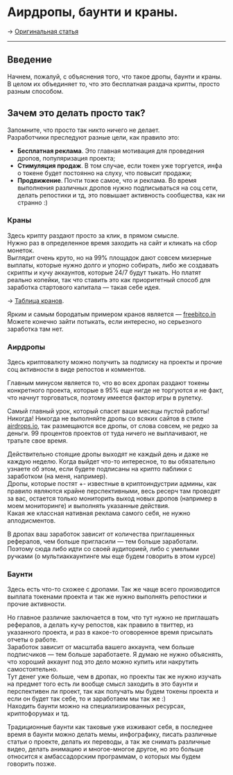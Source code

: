 # Аирдропы, баунти и краны. 
-> [Оригинальная статья](https://teletype.in/@greezblog/airdropy-baunti-i-krany_3.1)

---

## Введение
Начнем, пожалуй, с объяснения того, что такое дропы, баунти и краны.  
В целом их объединяет то, что это бесплатная раздача крипты, просто разным способом.

## Зачем это делать просто так?
Запомните, что просто так никто ничего не делает.  
Разработчики преследуют разные цели, как правило это:  
- **Бесплатная реклама**. Это главная мотивация для проведения дропов, популяризация проекта;  
- **Стимуляция продаж**. В том случае, если токен уже торгуется, инфа о токене будет постоянно на слуху, что повысит продажи;  
- **Продвижение**. Почти тоже самое, что и реклама. Во время выполнения различных дропов нужно подписываться на соц сети, делать репостики и тд, это повышает активность сообщества, как ни странно :)

### Краны
Здесь крипту раздают просто за клик, в прямом смысле.  
Нужно раз в определенное время заходить на сайт и кликать на сбор монеток.  
Выглядит очень круто, но на 99% площадок дают совсем мизерные выплаты, которые нужно долго и упорно собирать, либо же создавать скрипты и кучу аккаунтов, которые 24/7 будут тыкать. Но платят реально копейки, так что ставить это как приоритетный способ для заработка стартового капитала — такая себе идея.

-> [Таблица кранов](https://docs.google.com/spreadsheets/d/1vJ-ngqT60BZMve9hqHY6TKAafwMLnNFGKIexB3F5a_g/edit#gid=0).

Ярким и самым бородатым примером кранов является — [freebitco.in](https://freebitco.in/?r=48025552)  
Можете конечно зайти потыкать, если интересно, но серьезного заработка там нет.

### Аирдропы
Здесь криптовалюту можно получить за подписку на проекты и прочие соц активности в виде репостов и комментов.

Главным минусом является то, что во всех дропах раздают токены конкретного проекта, которые в 95% еще нигде не торгуются и не факт, что начнут торговаться, поэтому имеется фактор игры в рулетку.

Самый главный урок, который спасет ваши месяцы пустой работы!  
Никогда! Никогда не выполняйте дропы со всяких сайтов в стиле [airdrops.io](https://airdrops.io/), так размещаются все дропы, от слова совсем, не редко за деньги. 99 процентов проектов от туда ничего не выплачивают, не тратьте свое время.

Действительно стоящие дропы выходят не каждый день и даже не каждую неделю. Когда выйдет что-то интересное, то вы обязательно узнаете об этом, если будете подписаны на крипто паблики с заработком (на меня, например).  
Дропы, которые постят +- известные в криптоиндустрии админы, как правило являются крайне перспективными, весь ресерч там проводят за вас, остается только мониторить выход новых дропов (например в моем мониторинге) и выполнять указанные действия.  
Какая же классная нативная реклама самого себя, не нужно аплодисментов.

В дропах ваш заработок зависит от количества приглашенных рефералов, чем больше пригласили — тем больше заработали.  
Поэтому сюда либо идти со своей аудиторией, либо с умелыми ручками (о мультиаккаунтинге мы еще будем говорить в этом курсе)

### Баунти
Здесь есть что-то схожее с дропами. Так же чаще всего производится выплата токенами проекта и так же нужно выполнять репостики и прочие активности.

Но главное различие заключается в том, что тут нужно не приглашать рефералов, а делать кучу репостов, как правило в твиттер, из указанного проекта, и раз в какое-то оговоренное время присылать отчеты о работе.  
Заработок зависит от масштаба вашего аккаунта, чем больше подписчиков — тем больше заработаете. Я думаю не нужно объяснять, что хороший аккаунт под это дело можно купить или накрутить самостоятельно.  
Тут денег уже больше, чем в дропах, но проекты так же нужно изучать на предмет того есть ли вообще смысл заходить в это баунти и перспективен ли проект, так как получать мы будем токены проекта и если он будет так себе, то и заработаем мы так же :)  
Находить баунти можно на специализированных ресурсах, криптофорумах и тд.

Традиционные баунти как таковые уже изживают себя, в последнее время в баунти можно делать мемы, инфографику, писать различные статьи о проекте, делать их переводы, а так же снимать различные видео, делать анимацию и многое-многое другое, но это больше относится к амбассадорским программам, о которых мы будем говорить позже.
